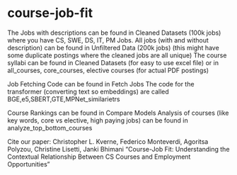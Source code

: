 # course-job-fit
The Jobs with descriptions can be found in Cleaned Datasets (100k jobs) where you have CS, SWE, DS, IT, PM Jobs.
All jobs (with and without description) can be found in Unfiltered Data (200k jobs) (this might have some duplicate postings where the cleaned jobs are all unique)
The course syllabi can be found in Cleaned Datasets (for easy to use excel file) or in all_courses, core_courses, elective courses (for actual PDF postings)

Job Fetching Code can be found in Fetch Jobs 
The code for the transformer (converting text so embeddings) are called BGE,e5,SBERT,GTE,MPNet_similarietrs 

Course Rankings can be found in Compare Models
Analysis of courses (like key words, core vs elective, high paying jobs) can be found in analyze_top_bottom_courses

Cite our paper:
Christopher L. Kverne, Federico Monteverdi, Agoritsa Polyzou, Christine Lisetti, Janki Bhimani
“Course-Job Fit: Understanding the Contextual Relationship Between CS Courses and Employment
Opportunities”